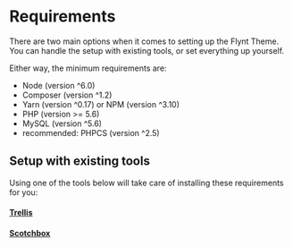 # Requirements
There are two main options when it comes to setting up the Flynt Theme. You can handle the setup with existing tools, or set everything up yourself.

Either way, the minimum requirements are:

- Node (version ^6.0)
- Composer (version ^1.2)
- Yarn (version ^0.17) or NPM (version ^3.10)
- PHP (version >= 5.6)
- MySQL (version ^5.6)
- recommended: PHPCS (version ^2.5)

## Setup with existing tools
Using one of the tools below will take care of installing these requirements for you:

#### [Trellis](https://roots.io/trellis/)
#### [Scotchbox](https://box.scotch.io/)
